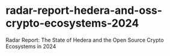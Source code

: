 # radar-report-hedera-and-oss-crypto-ecosystems-2024
Radar Report: The State of Hedera and the Open Source Crypto Ecosystems in 2024

